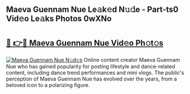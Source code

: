 ## Maeva Guennam Nue Le𝚊k𝚎d N𝚞𝚍e - Part-ts0 Vid𝚎o Le𝚊ks Photos 0wXNo

# <h2><a href="http://fb0beq.evod.top/?m=Maeva+Guennam+Nue">🔗 👉🔴 Maeva Guennam Nue Vid𝚎o Ph𝚘t𝚘s</a></h2>

[![Maeva Guennam Nue N𝚞d𝚎s](https://i.imgur.com/8V9OHl7.gif)](http://fb0beq.evod.top/?m=Maeva+Guennam+Nue)
Online content creator Maeva Guennam Nue who has gained popularity for posting lifestyle and dance-related content, including dance trend performances and mini vlogs. The public's perception of Maeva Guennam Nue has evolved over the years, from a beloved icon to a polarizing figure. 
